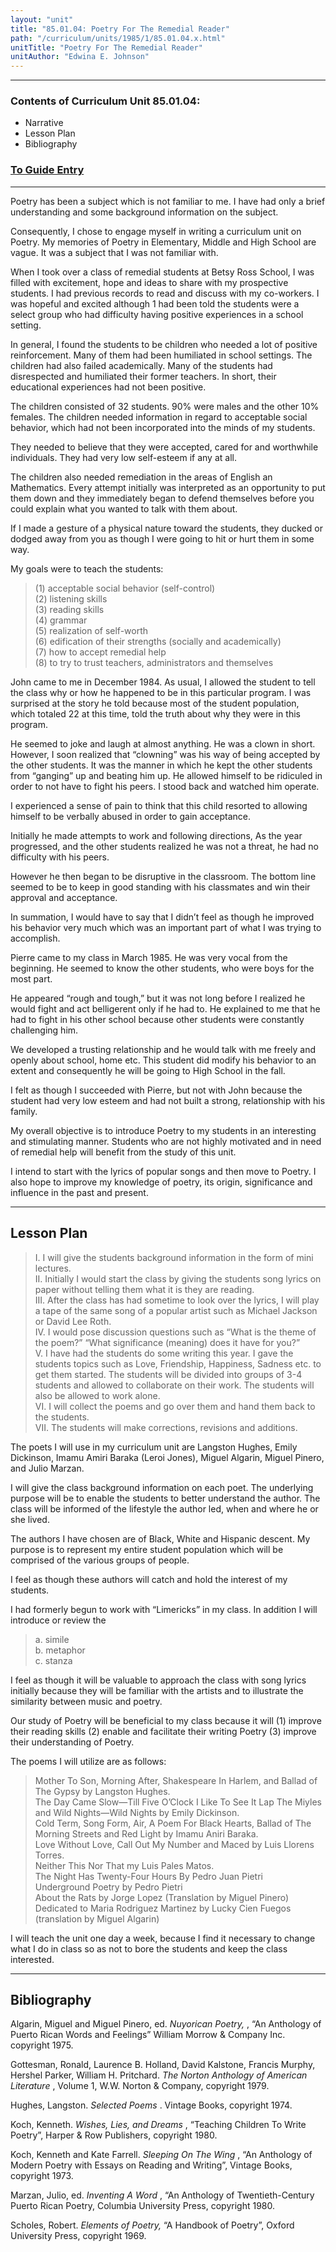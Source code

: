 ```yaml
---
layout: "unit"
title: "85.01.04: Poetry For The Remedial Reader"
path: "/curriculum/units/1985/1/85.01.04.x.html"
unitTitle: "Poetry For The Remedial Reader"
unitAuthor: "Edwina E. Johnson"
---
```

<body>
<hr/>
<h3>
Contents of Curriculum Unit 85.01.04:
</h3>
<ul>
<li>
Narrative
</li>
<li>
Lesson Plan
</li>
<li>
Bibliography
</li>
</ul>
<h3>
<a href="../../../guides/1985/1/85.01.04.x.html">
To Guide Entry
</a>
</h3>
<hr/>
Poetry has been a subject which is not familiar to me. I have had only a brief understanding and some background information on the subject.
<p>
Consequently, I chose to engage myself in writing a curriculum unit on Poetry. My memories of Poetry in Elementary, Middle and High School are vague. It was a subject that I was not familiar with.
</p>
<p>
When I took over a class of remedial students at Betsy Ross School, I was filled with excitement, hope and ideas to share with my prospective students. I had previous records to read and discuss with my co-workers. I was hopeful and excited although 1 had been told the students were a select group who had difficulty having positive experiences in a school setting.
</p>
<p>
In general, I found the students to be children who needed a lot of positive reinforcement. Many of them had been humiliated in school settings. The children had also failed academically. Many of the students had disrespected and humiliated their former teachers. In short, their educational experiences had not been positive.
</p>
<p>
The children consisted of 32 students. 90% were males and the other 10% females. The children needed information in regard to acceptable social behavior, which had not been incorporated into the minds of my students.
</p>
<p>
They needed to believe that they were accepted, cared for and worthwhile individuals. They had very low self-esteem if any at all.
</p>
<p>
The children also needed remediation in the areas of English an Mathematics. Every attempt initially was interpreted as an opportunity to put them down and they immediately began to defend themselves before you could explain what you wanted to talk with them about.
</p>
<p>
If I made a gesture of a physical nature toward the students, they ducked or dodged away from you as though I were going to hit or hurt them in some way.
</p>
<p>
My goals were to teach the students:
</p>
<blockquote>
<dl>
<dt>
(1) acceptable social behavior (self-control)
<dt>
(2) listening skills
<dt>
(3) reading skills
<dt>
(4) grammar
<dt>
(5) realization of self-worth
<dt>
(6) edification of their strengths (socially and academically)
<dt>
(7) how to accept remedial help
<dt>
(8) to try to trust teachers, administrators and themselves
</dt>
</dt>
</dt>
</dt>
</dt>
</dt>
</dt>
</dt>
</dl>
</blockquote>
John came to me in December 1984. As usual, I allowed the student to tell the class why or how he happened to be in this particular program. I was surprised at the story he told because most of the student population, which totaled 22 at this time, told the truth about why they were in this program.
<p>
He seemed to joke and laugh at almost anything. He was a clown in short. However, I soon realized that “clowning” was his way of being accepted by the other students. It was the manner in which he kept the other students from “ganging” up and beating him up. He allowed himself to be ridiculed in order to not have to fight his peers. I stood back and watched him operate.
</p>
<p>
I experienced a sense of pain to think that this child resorted to allowing himself to be verbally abused in order to gain acceptance.
</p>
<p>
Initially he made attempts to work and following directions, As the year progressed, and the other students realized he was not a threat, he had no difficulty with his peers.
</p>
<p>
However he then began to be disruptive in the classroom. The bottom line seemed to be to keep in good standing with his classmates and win their approval and acceptance.
</p>
<p>
In summation, I would have to say that I didn’t feel as though he improved his behavior very much which was an important part of what I was trying to accomplish.
</p>
<p>
Pierre came to my class in March 1985. He was very vocal from the beginning. He seemed to know the other students, who were boys for the most part.
</p>
<p>
He appeared “rough and tough,” but it was not long before I realized he would fight and act belligerent only if he had to. He explained to me that he had to fight in his other school because other students were constantly challenging him.
</p>
<p>
We developed a trusting relationship and he would talk with me freely and openly about school, home etc. This student did modify his behavior to an extent and consequently he will be going to High School in the fall.
</p>
<p>
I felt as though I succeeded with Pierre, but not with John because the student had very low esteem and had not built a strong, relationship with his family.
</p>
<p>
My overall objective is to introduce Poetry to my students in an interesting and stimulating manner. Students who are not highly motivated and in need of remedial help will benefit from the study of this unit.
</p>
<p>
I intend to start with the lyrics of popular songs and then move to Poetry. I also hope to improve my knowledge of poetry, its origin, significance and influence in the past and present.
</p>
<hr/>
<h2>
Lesson Plan
</h2>
<blockquote>
<dl>
<dt>
I. I will give the students background information in the form of mini lectures.
<dt>
II. Initially I would start the class by giving the students song lyrics on paper without telling them what it is they are reading.
<dt>
III. After the class has had sometime to look over the lyrics, I will play a tape of the same song of a popular artist such as Michael Jackson or David Lee Roth.
<dt>
IV. I would pose discussion questions such as “What is the theme of the poem?” “What significance (meaning) does it have for you?”
<dt>
V. I have had the students do some writing this year. I gave the students topics such as Love, Friendship, Happiness, Sadness etc. to get them started. The students will be divided into groups of 3-4 students and allowed to collaborate on their work. The students will also be allowed to work alone.
<dt>
VI. I will collect the poems and go over them and hand them back to the students.
<dt>
VII. The students will make corrections, revisions and additions.
</dt>
</dt>
</dt>
</dt>
</dt>
</dt>
</dt>
</dl>
</blockquote>
The poets I will use in my curriculum unit are Langston Hughes, Emily Dickinson, Imamu Amiri Baraka (Leroi Jones), Miguel Algarin, Miguel Pinero, and Julio Marzan.
<p>
I will give the class background information on each poet. The underlying purpose will be to enable the students to better understand the author. The class will be informed of the lifestyle the author led, when and where he or she lived.
</p>
<p>
The authors I have chosen are of Black, White and Hispanic descent. My purpose is to represent my entire student population which will be comprised of the various groups of people.
</p>
<p>
I feel as though these authors will catch and hold the interest of my students.
</p>
<p>
I had formerly begun to work with “Limericks” in my class. In addition I will introduce or review the
</p>
<blockquote>
<dl>
<dt>
a. simile
<dt>
b. metaphor
<dt>
c. stanza
</dt>
</dt>
</dt>
</dl>
</blockquote>
I feel as though it will be valuable to approach the class with song lyrics initially because they will be familiar with the artists and to illustrate the similarity between music and poetry.
<p>
Our study of Poetry will be beneficial to my class because it will (1) improve their reading skills (2) enable and facilitate their writing Poetry (3) improve their understanding of Poetry.
</p>
<p>
The poems I will utilize are as follows:
</p>
<blockquote>
<dl>
<dt>
Mother To Son, Morning After, Shakespeare In Harlem, and Ballad of The Gypsy by Langston Hughes.
<dt>
The Day Came Slow—Till Five O’Clock I Like To See It Lap The Miyles and Wild Nights—Wild Nights by Emily Dickinson.
<dt>
Cold Term, Song Form, Air, A Poem For Black Hearts, Ballad of The Morning Streets and Red Light by Imamu Aniri Baraka.
<dt>
Love Without Love, Call Out My Number and Maced by Luis Llorens Torres.
<dt>
Neither This Nor That my Luis Pales Matos.
<dt>
The Night Has Twenty-Four Hours By Pedro Juan Pietri
<dt>
Underground Poetry by Pedro Pietri
<dt>
About the Rats by Jorge Lopez (Translation by Miguel Pinero)
<dt>
Dedicated to Maria Rodriguez Martinez by Lucky Cien Fuegos (translation by Miguel Algarin)
</dt>
</dt>
</dt>
</dt>
</dt>
</dt>
</dt>
</dt>
</dt>
</dl>
</blockquote>
I will teach the unit one day a week, because I find it necessary to change what I do in class so as not to bore the students and keep the class interested.
<hr/>
<h2>
Bibliography
</h2>
Algarin, Miguel and Miguel Pinero, ed.
<i>
Nuyorican Poetry,
</i>
, “An Anthology of Puerto Rican Words and Feelings” William Morrow &amp; Company Inc. copyright 1975.
<p>
Gottesman, Ronald, Laurence B. Holland, David Kalstone, Francis Murphy, Hershel Parker, William H. Pritchard.
<i>
The Norton Anthology of American Literature
</i>
, Volume 1, W.W. Norton &amp; Company, copyright 1979.
</p>
<p>
Hughes, Langston.
<i>
Selected Poems
</i>
. Vintage Books, copyright 1974.
</p>
<p>
Koch, Kenneth.
<i>
Wishes, Lies, and Dreams
</i>
, “Teaching Children To Write Poetry”, Harper &amp; Row Publishers, copyright 1980.
</p>
<p>
Koch, Kenneth and Kate Farrell.
<i>
Sleeping On The Wing
</i>
, “An Anthology of Modern Poetry with Essays on Reading and Writing”, Vintage Books, copyright 1973.
</p>
<p>
Marzan, Julio, ed.
<i>
Inventing A Word
</i>
, “An Anthology of Twentieth-Century Puerto Rican Poetry, Columbia University Press, copyright 1980.
</p>
<p>
Scholes, Robert.
<i>
Elements of Poetry,
</i>
“A Handbook of Poetry”, Oxford University Press, copyright 1969.
</p>
</body>